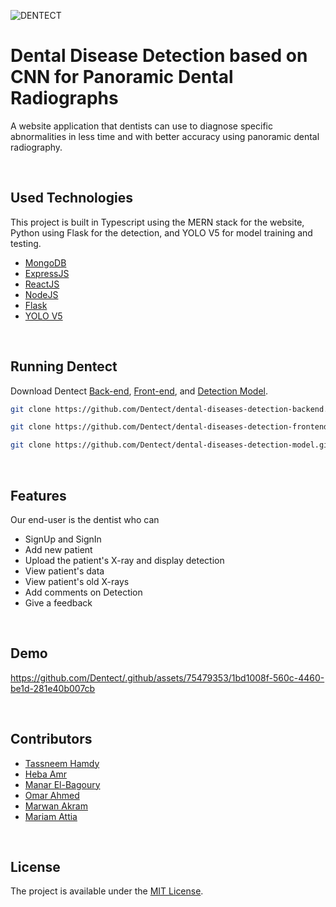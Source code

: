 ![DENTECT](https://github.com/Dentect/.github/assets/75479353/2ccb60b6-2af5-4bdc-8ddb-bec2fdad2754)

# Dental Disease Detection based on CNN for Panoramic Dental Radiographs

A website application that dentists can use to diagnose specific abnormalities in less time and with better accuracy using panoramic dental radiography.

<br/>

## Used Technologies
This project is built in Typescript using the MERN stack for the website, Python using Flask for the detection, and YOLO V5 for model training and testing.
* [MongoDB](https://www.mongodb.com/)
* [ExpressJS](https://www.expresjs.org/)
* [ReactJS](https://react.dev/)
* [NodeJS](https://nodejs.org/)
* [Flask](https://flask.palletsprojects.com/en/2.3.x/)
* [YOLO V5](https://github.com/ultralytics/yolov5)

<br/>

## Running Dentect
Download Dentect [Back-end](https://github.com/Dentect/dental-diseases-detection-backend.git), [Front-end](https://github.com/Dentect/dental-diseases-detection-frontend.git), and [Detection Model](https://github.com/Dentect/dental-diseases-detection-model.git).
``` bash
git clone https://github.com/Dentect/dental-diseases-detection-backend.git
```
``` bash
git clone https://github.com/Dentect/dental-diseases-detection-frontend.git
```
``` bash
git clone https://github.com/Dentect/dental-diseases-detection-model.git
```

<br/>

## Features
Our end-user is the dentist who can

* SignUp and SignIn
* Add new patient
* Upload the patient's X-ray and display detection
* View patient's data
* View patient's old X-rays
* Add comments on Detection
* Give a feedback

<br/>

## Demo
https://github.com/Dentect/.github/assets/75479353/1bd1008f-560c-4460-be1d-281e40b007cb

<br/>

## Contributors
* [Tassneem Hamdy](https://github.com/Tassneem04Hamdy)
* [Heba Amr](https://github.com/hebaaamr)
* [Manar El-Bagoury](https://github.com/manarelbagoury)
* [Omar Ahmed](https://github.com/OmarAhmed01)
* [Marwan Akram](https://github.com/marwanakram)
* [Mariam Attia](https://github.com/MariamAttia)

<br/>

## License
The project is available under the [MIT License](https://github.com/Dentect/.github/blob/main/LICENSE).
